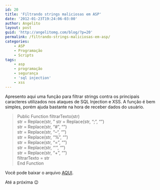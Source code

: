 ```yaml
---
id: 20
title: 'Filtrando strings maliciosas em ASP'
date: '2012-01-23T19:24:06-03:00'
author: Angelito
layout: post
guid: 'http://angelitomg.com/blog/?p=20'
permalink: /filtrando-strings-maliciosas-em-asp/
categories:
    - ASP
    - Programação
    - Scripts
tags:
    - asp
    - programação
    - segurança
    - 'sql injection'
    - xss
---
```


Apresento aqui uma função para filtrar strings contra os principais caracteres utilizados nos ataques de SQL Injection e XSS. A função é bem simples, porém ajuda bastante na hora de receber dados do usuário.

> Public Function filtrarTexto(str)  
> str = Replace(str, ” str = Replace(str, “;”, “”)  
> str = Replace(str, “#”, “”)  
> str = Replace(str, “–“, “”)  
> str = Replace(str, “%”, “”)  
> str = Replace(str, “=”, “”)  
> str = Replace(str, “‘”, “”)  
> str = Replace(str, “+”, “”)  
> filtrarTexto = str  
> End Function

Você pode baixar o arquivo [AQUI](https://angelitomg.github.io/downloads/filtrarTexto.zip).

Até a próxima 😉